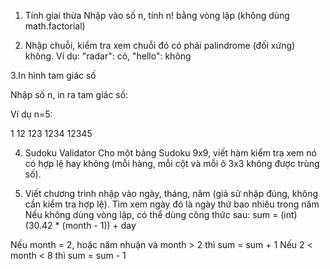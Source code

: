 1. Tính giai thừa
Nhập vào số n, tính n! bằng vòng lặp (không dùng math.factorial)

2. Nhập chuỗi, kiểm tra xem chuỗi đó có phải palindrome (đối xứng) không.
Ví dụ: "radar": có, "hello": không

3.In hình tam giác số

Nhập số n, in ra tam giác số:

Ví dụ n=5:

1
12
123
1234
12345

4. Sudoku Validator
Cho một bảng Sudoku 9x9, viết hàm kiểm tra xem nó có hợp lệ hay không (mỗi hàng, mỗi cột và mỗi ô 3x3 không được trùng số).

5. Viết chương trình nhập vào ngày, tháng, năm (giả sử nhập đúng, không cần kiểm tra hợp lệ). Tìm xem ngày đó là ngày thứ bao nhiêu trong năm
Nếu không dùng vòng lặp, có thể dùng công thức sau:
sum = (int) (30.42 * (month - 1)) + day

Nếu month = 2, hoặc năm nhuận và month > 2 thì sum = sum + 1
Nếu 2 < month < 8 thì sum = sum - 1
